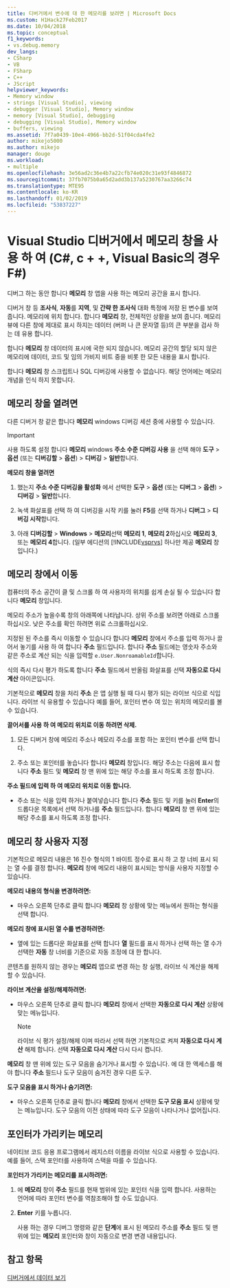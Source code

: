 ```yaml
---
title: 디버거에서 변수에 대 한 메모리를 보려면 | Microsoft Docs
ms.custom: H1Hack27Feb2017
ms.date: 10/04/2018
ms.topic: conceptual
f1_keywords:
- vs.debug.memory
dev_langs:
- CSharp
- VB
- FSharp
- C++
- JScript
helpviewer_keywords:
- Memory window
- strings [Visual Studio], viewing
- debugger [Visual Studio], Memory window
- memory [Visual Studio], debugging
- debugging [Visual Studio], Memory window
- buffers, viewing
ms.assetid: 7f7a0439-10e4-4966-bb2d-51f04cda4fe2
author: mikejo5000
ms.author: mikejo
manager: douge
ms.workload:
- multiple
ms.openlocfilehash: 3e56ad2c36e4b7a22cfb74e020c31e93f4846872
ms.sourcegitcommit: 37fb7075b0a65d2add3b137a5230767aa3266c74
ms.translationtype: MTE95
ms.contentlocale: ko-KR
ms.lasthandoff: 01/02/2019
ms.locfileid: "53837227"
---
```

# <a name="use-the-memory-windows-in-the-visual-studio-debugger-c-c-visual-basic-f"></a>Visual Studio 디버거에서 메모리 창을 사용 하 여 (C#, c + +, Visual Basic의 경우 F#)

디버그 하는 동안 합니다 **메모리** 창 앱을 사용 하는 메모리 공간을 표시 합니다. 

디버거 창 등 **조사식**, **자동**를 **지역**, 및 **간략 한 조사식** 대화 특정에 저장 된 변수를 보여 줍니다. 메모리에 위치 합니다. 합니다 **메모리** 창, 전체적인 상황을 보여 줍니다. 메모리 뷰에 다른 창에 제대로 표시 하지는 데이터 (버퍼 나 큰 문자열 등)의 큰 부분을 검사 하는 데 유용 합니다. 

합니다 **메모리** 창 데이터의 표시에 국한 되지 않습니다. 메모리 공간의 할당 되지 않은 메모리에 데이터, 코드 및 임의 가비지 비트 중을 비롯 한 모든 내용을 표시 합니다.  

합니다 **메모리** 창 스크립트나 SQL 디버깅에 사용할 수 없습니다. 해당 언어에는 메모리 개념을 인식 하지 못합니다.  
  
## <a name="open-a-memory-window"></a>메모리 창을 열려면  
  
다른 디버거 창 같은 합니다 **메모리** windows 디버깅 세션 중에 사용할 수 있습니다. 

>[!IMPORTANT]
>사용 하도록 설정 합니다 **메모리** windows **주소 수준 디버깅 사용** 을 선택 해야 **도구** > **옵션** (또는 **디버깅할** > **옵션**) > **디버깅** > **일반**합니다. 

**메모리 창을 열려면**
  
1. 했는지 **주소 수준 디버깅을 활성화** 에서 선택한 **도구** > **옵션** (또는 **디버그**  >  **옵션**) > **디버깅** > **일반**합니다. 
   
1. 녹색 화살표를 선택 하 여 디버깅을 시작 키를 눌러 **F5**를 선택 하거나 **디버그** > **디버깅 시작**합니다.  
   
2. 아래 **디버깅할** > **Windows** > **메모리**선택 **메모리 1**, **메모리 2**하십시오 **메모리 3**, 또는 **메모리 4**합니다. (일부 에디션의 [!INCLUDE[vsprvs](../code-quality/includes/vsprvs_md.md)] 하나만 제공 **메모리** 창입니다.)  

## <a name="move-around-in-the-memory-window"></a>메모리 창에서 이동  

컴퓨터의 주소 공간이 클 및 스크롤 하 여 사용자의 위치를 쉽게 손실 될 수 있습니다 합니다 **메모리** 창입니다. 

메모리 주소가 높을수록 창의 아래쪽에 나타납니다. 상위 주소를 보려면 아래로 스크롤하십시오. 낮은 주소를 확인 하려면 위로 스크롤하십시오.  

지정된 된 주소를 즉시 이동할 수 있습니다 합니다 **메모리** 창에서 주소를 입력 하거나 끌어서 놓기를 사용 하 여 합니다 **주소** 필드입니다. 합니다 **주소** 필드에는 영숫자 주소와 같은 주소로 계산 되는 식을 입력할 `e.User.NonroamableId`합니다. 

식의 즉시 다시 평가 하도록 합니다 **주소** 필드에서 반올림 화살표를 선택 **자동으로 다시 계산** 아이콘입니다. 

기본적으로 **메모리** 창을 처리 **주소** 은 앱 실행 될 때 다시 평가 되는 라이브 식으로 식입니다. 라이브 식 유용할 수 있습니다 예를 들어, 포인터 변수 여 있는 위치의 메모리를 볼 수 있습니다.  

**끌어서를 사용 하 여 메모리 위치로 이동 하려면 삭제.**  
   
1. 모든 디버거 창에 메모리 주소나 메모리 주소를 포함 하는 포인터 변수를 선택 합니다.  
   
2. 주소 또는 포인터를 놓습니다 합니다 **메모리** 창입니다. 해당 주소는 다음에 표시 합니다 **주소** 필드 및 **메모리** 창 맨 위에 있는 해당 주소를 표시 하도록 조정 합니다. 
  
**주소 필드에 입력 하 여 메모리 위치로 이동 합니다.**
  
- 주소 또는 식을 입력 하거나 붙여넣습니다 합니다 **주소** 필드 및 키를 눌러 **Enter**의 드롭다운 목록에서 선택 하거나를 **주소** 필드입니다. 합니다 **메모리** 창 맨 위에 있는 해당 주소를 표시 하도록 조정 합니다.
  
## <a name="customize-the-memory-window"></a>메모리 창 사용자 지정 

기본적으로 메모리 내용은 16 진수 형식의 1 바이트 정수로 표시 하 고 창 너비 표시 되는 열 수를 결정 합니다. **메모리** 창에 메모리 내용이 표시되는 방식을 사용자 지정할 수 있습니다.  
  
**메모리 내용의 형식을 변경하려면:**  
  
-  마우스 오른쪽 단추로 클릭 합니다 **메모리** 창 상황에 맞는 메뉴에서 원하는 형식을 선택 합니다.  
  
**메모리 창에 표시된 열 수를 변경하려면:**
  
- 옆에 있는 드롭다운 화살표를 선택 합니다 **열** 필드를 표시 하거나 선택 하는 열 수가 선택한 **자동** 창 너비를 기준으로 자동 조정에 대 한 합니다.  
  
콘텐츠를 원하지 않는 경우는 **메모리** 앱으로 변경 하는 창 실행, 라이브 식 계산을 해제할 수 있습니다. 

**라이브 계산을 설정/해제하려면:**  
  
- 마우스 오른쪽 단추로 클릭 합니다 **메모리** 창에서 선택한 **자동으로 다시 계산** 상황에 맞는 메뉴입니다. 

  >[!NOTE]
  >라이브 식 평가 설정/해제 이며 따라서 선택 하면 기본적으로 켜져 **자동으로 다시 계산** 해제 합니다. 선택 **자동으로 다시 계산** 다시 다시 켭니다. 
  
**메모리** 창 맨 위에 있는 도구 모음을 숨기거나 표시할 수 있습니다. 에 대 한 액세스를 해야 합니다 **주소** 필드나 도구 모음이 숨겨진 경우 다른 도구.  
  
**도구 모음을 표시 하거나 숨기려면:**  
  
- 마우스 오른쪽 단추로 클릭 합니다 **메모리** 창에서 선택한 **도구 모음 표시** 상황에 맞는 메뉴입니다. 도구 모음의 이전 상태에 따라 도구 모음이 나타나거나 없어집니다.  
  
## <a name="follow-a-pointer-through-memory"></a>포인터가 가리키는 메모리  

네이티브 코드 응용 프로그램에서 레지스터 이름을 라이브 식으로 사용할 수 있습니다. 예를 들어, 스택 포인터를 사용하여 스택을 따를 수 있습니다.  
  
**포인터가 가리키는 메모리를 표시하려면:**
  
1. 에 **메모리** 창이 **주소** 필드를 현재 범위에 있는 포인터 식을 입력 합니다. 사용하는 언어에 따라 포인터 변수를 역참조해야 할 수도 있습니다.  
  
2. **Enter** 키를 누릅니다.  
   
   사용 하는 경우 디버그 명령와 같은 **단계**에 표시 된 메모리 주소를 **주소** 필드 및 맨 위에 있는 **메모리** 포인터와 창이 자동으로 변경 변경 내용입니다.  
  
## <a name="see-also"></a>참고 항목  
 [디버거에서 데이터 보기](../debugger/viewing-data-in-the-debugger.md)